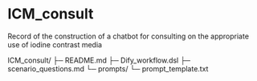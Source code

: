 # ICM_consult
Record of the construction of a chatbot for consulting on the appropriate use of iodine contrast media

ICM_consult/
  ├─ README.md
  ├─ Dify_workflow.dsl
  ├─ scenario_questions.md
  └─ prompts/
      └─ prompt_template.txt
